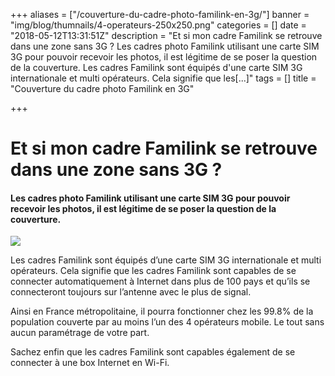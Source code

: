 +++
aliases = ["/couverture-du-cadre-photo-familink-en-3g/"]
banner = "img/blog/thumnails/4-operateurs-250x250.png"
categories = []
date = "2018-05-12T13:31:51Z"
description = "Et si mon cadre Familink se retrouve dans une zone sans 3G ? Les cadres photo Familink utilisant une carte SIM 3G pour pouvoir recevoir les photos, il est légitime de se poser la question de la couverture. Les cadres Familink sont équipés d'une carte SIM 3G internationale et multi opérateurs. Cela signifie que les[...]"
tags = []
title = "Couverture du cadre photo Familink en 3G"

+++
# **Et si mon cadre Familink se retrouve dans une zone sans 3G ?**

#### Les cadres photo Familink utilisant une carte SIM 3G pour pouvoir recevoir les photos, il est légitime de se poser la question de la couverture.

![](/uploads/2018/05/12/4-operateurs-768x603.png)

Les cadres Familink sont équipés d’une carte SIM 3G internationale et multi opérateurs. Cela signifie que les cadres Familink sont capables de se connecter automatiquement à Internet dans plus de 100 pays et qu’ils se connecteront toujours sur l’antenne avec le plus de signal.

Ainsi en France métropolitaine, il pourra fonctionner chez les 99.8% de la population couverte par au moins l’un des 4 opérateurs mobile. Le tout sans aucun paramétrage de votre part.

Sachez enfin que les cadres Familink sont capables également de se connecter à une box Internet en Wi-Fi.